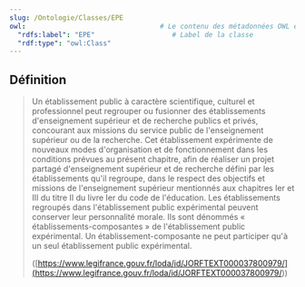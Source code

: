 ```yaml
---
slug: /Ontologie/Classes/EPE
owl:                                 # Le contenu des métadonnées OWL est utilisé par la balise <OntologyTable>
  "rdfs:label": "EPE"                   # Label de la classe
  "rdf:type": "owl:Class"
---
```


## Définition

> Un établissement public à caractère scientifique, culturel et professionnel peut regrouper ou fusionner des établissements d'enseignement supérieur et de recherche publics et privés, concourant aux missions du service public de l'enseignement supérieur ou de la recherche. Cet établissement expérimente de nouveaux modes d'organisation et de fonctionnement dans les conditions prévues au présent chapitre, afin de réaliser un projet partagé d'enseignement supérieur et de recherche défini par les établissements qu'il regroupe, dans le respect des objectifs et missions de l'enseignement supérieur mentionnés aux chapitres Ier et III du titre II du livre Ier du code de l'éducation.
> Les établissements regroupés dans l'établissement public expérimental peuvent conserver leur personnalité morale. Ils sont dénommés « établissements-composantes » de l'établissement public expérimental.
> Un établissement-composante ne peut participer qu'à un seul établissement public expérimental.
>
> ([https://www.legifrance.gouv.fr/loda/id/JORFTEXT000037800979/](<https://www.legifrance.gouv.fr/loda/id/JORFTEXT000037800979/>))
